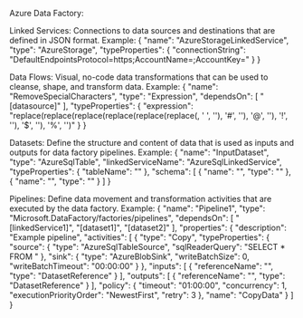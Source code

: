 Azure Data Factory:

Linked Services: Connections to data sources and destinations that are defined in JSON format.
Example:
{
  "name": "AzureStorageLinkedService",
  "type": "AzureStorage",
  "typeProperties": {
    "connectionString": "DefaultEndpointsProtocol=https;AccountName=<account-name>;AccountKey=<account-key>"
  }
}


Data Flows: Visual, no-code data transformations that can be used to cleanse, shape, and transform data.
Example:
{
  "name": "RemoveSpecialCharacters",
  "type": "Expression",
  "dependsOn": [    "[datasource]"  ],
  "typeProperties": {
    "expression": "replace(replace(replace(replace(replace(replace(<column-name>, ' ', ''), '#', ''), '@', ''), '!', ''), '$', ''), '%', '')"
  }
}

Datasets: Define the structure and content of data that is used as inputs and outputs for data factory pipelines.
Example:
{
  "name": "InputDataset",
  "type": "AzureSqlTable",
  "linkedServiceName": "AzureSqlLinkedService",
  "typeProperties": {
    "tableName": "<table-name>"
  },
  "schema": [
    {
      "name": "<column-name-1>",
      "type": "<column-type-1>"
    },
    {
      "name": "<column-name-2>",
      "type": "<column-type-2>"
    }
  ]
}


Pipelines: Define data movement and transformation activities that are executed by the data factory.
Example:
{
  "name": "Pipeline1",
  "type": "Microsoft.DataFactory/factories/pipelines",
  "dependsOn": [
    "[linkedService1]",
    "[dataset1]",
    "[dataset2]"
  ],
  "properties": {
    "description": "Example pipeline",
    "activities": [
      {
        "type": "Copy",
        "typeProperties": {
          "source": {
            "type": "AzureSqlTableSource",
            "sqlReaderQuery": "SELECT * FROM <table-name>"
          },
          "sink": {
            "type": "AzureBlobSink",
            "writeBatchSize": 0,
            "writeBatchTimeout": "00:00:00"
          }
        },
        "inputs": [
          {
            "referenceName": "<input-dataset-name>",
            "type": "DatasetReference"
          }
        ],
        "outputs": [
          {
            "referenceName": "<output-dataset-name>",
                  "type": "DatasetReference"
         }
       ],
       "policy": {
         "timeout": "01:00:00",
         "concurrency": 1,
         "executionPriorityOrder": "NewestFirst",
         "retry": 3
       },
       "name": "CopyData"
     }
   ]
 }



